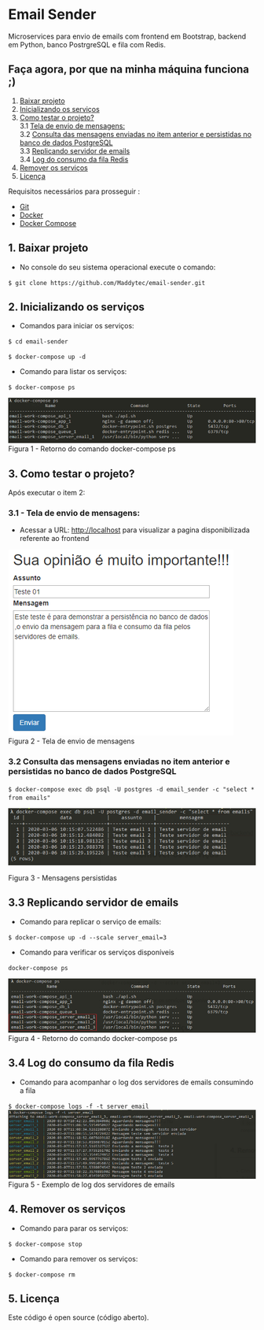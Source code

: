# Email Sender

Microservices para envio de emails com frontend em Bootstrap, backend em Python, banco PostrgreSQL e fila com Redis.

## Faça agora, por que na minha máquina funciona ;)
1. [Baixar projeto](#1-baixar-projeto)
2. [Inicializando os serviços](#2-inicializando-os-serviços)
3. [Como testar o projeto?](#3-como-testar-o-projeto)
<br>3.1 [Tela de envio de mensagens:](#31---tela-de-envio-de-mensagens)
<br>3.2 [Consulta das mensagens enviadas no item anterior e persistidas no banco de dados PostgreSQL](#32-consulta-das-mensagens-enviadas-no-item-anterior-e-persistidas-no-banco-de-dados-postgresql)
<br>3.3 [Replicando servidor de emails](#33-replicando-servidor-de-emails)
<br>3.4 [Log do consumo da fila Redis](#34-log-do-consumo-da-fila-redis)
4. [Remover os serviços](#4-remover-os-servi%C3%A7os)
5. [Licença](#5-licença)


Requisitos necessários para prosseguir :
*  [Git](https://git-scm.com/downloads)
*  [Docker](https://docs.docker.com/get-docker/)
*  [Docker Compose](https://docs.docker.com/compose/install/)

## 1. Baixar projeto
- No console do seu sistema operacional execute o comando: 

`$ git clone https://github.com/Maddytec/email-sender.git`
 

## 2. Inicializando os serviços

 - Comandos para iniciar os serviços:

`$ cd email-sender`

`$ docker-compose up -d`

- Comando para listar os serviços:

`$ docker-compose ps`

![Figura 1 - Retorno do comando docker-compose ps](image/ps.png)
<br>Figura 1 - Retorno do comando docker-compose ps

## 3. Como testar o projeto?

Após executar o item 2:
  
### 3.1 - Tela de envio de mensagens:

 - Acessar a URL: [http://localhost](http://localhost) para visualizar a pagina disponibilizada referente ao frontend

![Figura 2 - Tela de envio de mensagem](image/mensagem.png)
<br>Figura 2 - Tela de envio de  mensagens
  
### 3.2 Consulta das mensagens enviadas no item anterior e persistidas no banco de dados PostgreSQL

`$ docker-compose exec db psql -U postgres -d email_sender -c "select * from emails"`

![Mensagens persistidas](image/select.png)
  
 Figura 3 - Mensagens persistidas

## 3.3 Replicando servidor de emails
- Comando para replicar o serviço de emails:

`$ docker-compose up -d --scale server_email=3`

- Comando para verificar os serviços disponíveis

`docker-compose ps`    

![Figura 4 - Retorno do comando docker-compose ps](image/emails.png)
<br>Figura 4 - Retorno do comando docker-compose ps

## 3.4 Log do consumo da fila Redis
- Comando para acompanhar o log dos servidores de emails consumindo a fila

`$ docker-compose logs -f -t server_email` 
  ![Figura 5 - Retorno do comando](image/log.png)
<br>Figura 5 - Exemplo de log dos servidores de emails
 
## 4. Remover os serviços
- Comando para parar os serviços:

`$ docker-compose stop`

- Comando para remover os serviços:

`$ docker-compose rm`

## 5. Licença

Este código é open source (código aberto).
